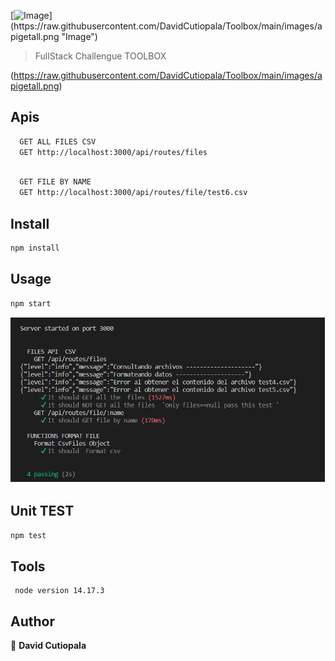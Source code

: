 [![Image](https://raw.githubusercontent.com/DavidCutiopala/Toolbox/main/images/apigetall.png"Image")](https://raw.githubusercontent.com/DavidCutiopala/Toolbox/main/images/apigetall.png "Image")
> FullStack Challengue TOOLBOX

(https://raw.githubusercontent.com/DavidCutiopala/Toolbox/main/images/apigetall.png)

## Apis

```sh
  GET ALL FILES CSV
  GET http://localhost:3000/api/routes/files
```
```sh

  GET FILE BY NAME
  GET http://localhost:3000/api/routes/file/test6.csv
```

## Install

```sh
npm install
```

## Usage

```sh
npm start
```
[![Image](https://raw.githubusercontent.com/DavidCutiopala/Toolbox/main/images/Test.PNG "Image")](https://raw.githubusercontent.com/DavidCutiopala/Toolbox/main/images/Test.PNG "Image")
## Unit TEST
```sh
npm test
```

## Tools

```
 node version 14.17.3
```

## Author

👤 **David Cutiopala**

